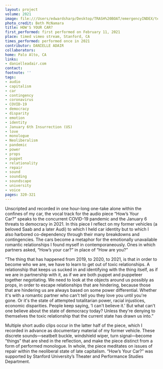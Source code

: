 ```yaml
---
layout: project
volume: 2021
image: file:///Users/edwardsharp/Desktop/TRASH%20BOAT/emergencyINDEX/ten_plus/guts/Links/1665443697076__How_s_Your_Car_--Danielle_Adair.JPG
photo_credit: Beth McNamara
title: HOW'S YOUR CAR?
first_performed: first performed on February 11, 2021
place: timed vimeo stream, Stanford, CA
times_performed: performed once in 2021
contributor: DANIELLE ADAIR
collaborators:
home: Palo Alto, CA
links:
- danielleadair.com
contact:
footnote: ''
tags:
- audio
- capitalism
- car
- contingency
- coronavirus
- COVID-19
- democracy
- disparity
- emotion
- identity
- January 6th Insurrection (US)
- love
- monologue
- Neoliberalism
- pandemic
- power
- props
- puppet
- relationality
- repair
- sound
- sounding
- soundscape
- university
- voice
pages: 320-321
---
```


Unscripted and recorded in one hour-long one-take alone within the confines of my car, the vocal track for the audio piece “How’s Your Car?” speaks to the concurrent COVID-19 pandemic and the January 6 threats to democracy in 2021. In this piece I reflect on my former vehicles (a beloved Saab and a later Audi) to which I held car identity but to which I also harbored co-dependency through their many breakdowns and contingencies. The cars become a metaphor for the emotionally unavailable romantic relationships I found myself in contemporaneously. Ones in which partners asked, “How’s your car?” in place of “How are you?”

“The thing that has happened from 2019, to 2020, to 2021, is that in order to become who we are, we have to learn to get out of toxic relationships. A relationship that keeps us sucked in and identifying with the thing itself, as if we are in partnership with it, as if we are both puppet and puppeteer together negotiating. We need to look at the objects around us possibly as props, in order to escape relationships that are hindering, because those that are hindering us are always based on some power differential. Whether it's with a romantic partner who can't tell you they love you until you're gone. Or it's the state of attempted totalitarian power, racial injustices, economic disparities. People keep saying, ‘I can't believe it.' But what can't one believe about the state of democracy today? Unless they're denying to themselves the toxic relationship that the current state has drawn us into.”

Multiple short audio clips occur in the latter half of the piece, which I recorded in advance as documentary material of my former vehicle. These discrete sounds—seatbelt buckle, windshield wiper, turn signal—become “things” that are shed in the reflection, and make the piece distinct from a form of performed monologue. In whole, the piece meditates on issues of repair within the neoliberal state of late capitalism. “How’s Your Car?” was supported by Stanford University’s Theater and Performance Studies Department.